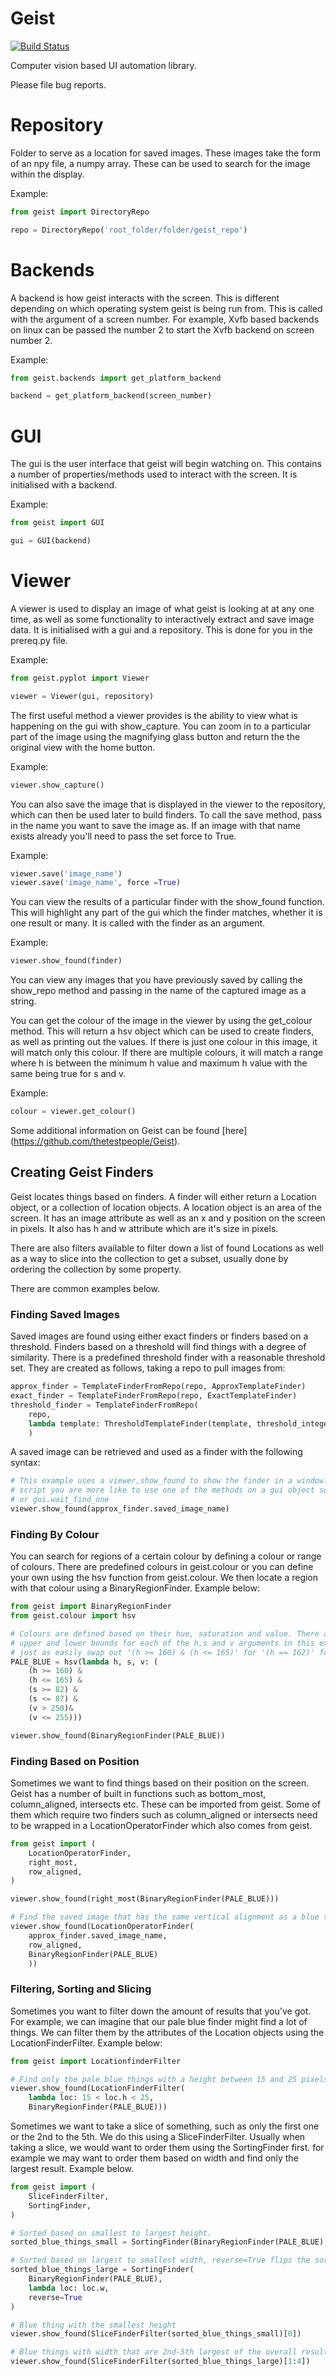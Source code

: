 Geist
=====

[![Build Status](https://travis-ci.org/thetestpeople/Geist.svg?branch=master)](https://travis-ci.org/thetestpeople/Geist)

Computer vision based UI automation library.

Please file bug reports.

Repository
========== 

Folder to serve as a location for saved images. These images take the form of
an npy file, a numpy array. These can be used to search for the image within the
display.

Example:

``` python
from geist import DirectoryRepo

repo = DirectoryRepo('root_folder/folder/geist_repo')
```

Backends
========

A backend is how geist interacts with the screen. This is different depending on
which operating system geist is being run from. This is called with the argument
of a screen number. For example, Xvfb based backends on linux can be passed the 
number 2 to start the Xvfb backend on screen number 2.

Example:

``` python
from geist.backends import get_platform_backend

backend = get_platform_backend(screen_number)
```

GUI
===

The gui is the user interface that geist will begin watching on. This contains 
a number of properties/methods used to interact with the screen. It is 
initialised with a backend.

Example:

``` python
from geist import GUI

gui = GUI(backend)
```

Viewer
======

A viewer is used to display an image of what geist is looking at at any one time, as well as some
functionality to interactively extract and save image data. It is initialised with a gui and a
repository. This is done for you in the prereq.py file.

Example:

``` python
from geist.pyplot import Viewer

viewer = Viewer(gui, repository)
```

The first useful method a viewer provides is the ability to view what is happening on the gui with
show_capture. You can zoom in to a particular part of the image using the magnifying glass button
and return the the original view with the home button.

Example:

``` python
viewer.show_capture()
```

You can also save the image that is displayed in the viewer to the repository, which can then be
used later to build finders. To call the save method, pass in the name you want to save the image
as. If an image with that name exists already you'll need to pass the set force to True.

Example:

``` python
viewer.save('image_name')
viewer.save('image_name', force =True)
```

You can view the results of a particular finder with the show_found function. This will highlight
any part of the gui which the finder matches, whether it is one result or many. It is called with
the finder as an argument.

Example:

``` python
viewer.show_found(finder)
```

You can view any images that you have previously saved by calling the show_repo method and
passing in the name of the captured image as a string.

You can get the colour of the image in the viewer by using the get_colour method. This will return
a hsv object which can be used to create finders, as well as printing out the values. If there is
just one colour in this image, it will match only this colour. If there are multiple colours, it
will match a range where h is between the minimum h value and maximum h value with the same
being true for s and v.

Example:

``` python
colour = viewer.get_colour()
```

Some additional information on Geist can be found [here] (https://github.com/thetestpeople/Geist).

Creating Geist Finders
----------------

Geist locates things based on finders. A finder will either return a Location object, or a collection of
location objects. A location object is an area of the screen. It has an image attribute as well as
an x and y position on the screen in pixels. It also has h and w attribute which are it's size in 
pixels.

There are also filters available to filter down a list of found Locations as well as a way to slice into
the collection to get a subset, usually done by ordering the collection by some property.

There are common examples below.

### Finding Saved Images

Saved images are found using either exact finders or finders based on a threshold. Finders based on
a threshold will find things with a degree of similarity. There is a predefined threshold finder with
a reasonable threshold set. They are created as follows, taking a repo to pull images from:

``` python
approx_finder = TemplateFinderFromRepo(repo, ApproxTemplateFinder)
exact_finder = TemplateFinderFromRepo(repo, ExactTemplateFinder)
threshold_finder = TemplateFinderFromRepo(
    repo,
    lambda template: ThresholdTemplateFinder(template, threshold_integer)
    )
```

A saved image can be retrieved and used as a finder with the following syntax:

```python
# This example uses a viewer,show_found to show the finder in a window. During an actual
# script you are more like to use one of the methods on a gui object such as gui.find_all
# or gui.wait_find_one
viewer.show_found(approx_finder.saved_image_name)
```

### Finding By Colour

You can search for regions of a certain colour by defining a colour or range of colours. There are
predefined colours in geist.colour or you can define your own using the hsv function from
geist.colour. We then locate a region with that colour using a BinaryRegionFinder. Example below:

```python
from geist import BinaryRegionFinder
from geist.colour import hsv

# Colours are defined based on their hue, saturation and value. There are conditions for
# upper and lower bounds for each of the h,s and v arguments in this example but you could
# just as easily swap out '(h >= 160) & (h <= 165)' for '(h == 162)' for a specific value.
PALE_BLUE = hsv(lambda h, s, v: (
    (h >= 160) &
    (h <= 165) &
    (s >= 82) &
    (s <= 87) &
    (v > 250)&
    (v <= 255)))

viewer.show_found(BinaryRegionFinder(PALE_BLUE))
```

### Finding Based on Position

Sometimes we want to find things based on their position on the screen. Geist has a number of built
in functions such as bottom_most, column_aligned, intersects etc. These can be imported from geist.
Some of them which require two finders such as column_aligned or intersects need to be wrapped in
a LocationOperatorFinder which also comes from geist.

```python
from geist import (
    LocationOperatorFinder,
    right_most,
    row_aligned,
)

viewer.show_found(right_most(BinaryRegionFinder(PALE_BLUE)))

# Find the saved image that has the same vertical alignment as a blue thing.
viewer.show_found(LocationOperatorFinder(
    approx_finder.saved_image_name,
    row_aligned,
    BinaryRegionFinder(PALE_BLUE)
    ))
```

### Filtering, Sorting and Slicing

Sometimes you want to filter down the amount of results that you've got. For example, we can
imagine that our pale blue finder might find a lot of things. We can filter them by the attributes
of the Location objects using the LocationFinderFilter. Example below:

```python
from geist import LocationfinderFilter

# Find only the pale blue things with a height between 15 and 25 pixels
viewer.show_found(LocationFinderFilter(
    lambda loc: 15 < loc.h < 25,
    BinaryRegionFinder(PALE_BLUE)))
```

Sometimes we want to take a slice of something, such as only the first one or the 2nd to the 5th.
We do this using a SliceFinderFilter. Usually when taking a slice, we would want to order them 
using the SortingFinder first. for example we may want to order them based on width and find
only the largest result. Example below.

```python
from geist import (
    SliceFinderFilter,
    SortingFinder,
)

# Sorted based on smallest to largest height.
sorted_blue_things_small = SortingFinder(BinaryRegionFinder(PALE_BLUE), lambda loc: loc.h)

# Sorted based on largest to smallest width, reverse=True flips the sort order
sorted_blue_things_large = SortingFinder(
    BinaryRegionFinder(PALE_BLUE),
    lambda loc: loc.w,
    reverse=True
)

# Blue thing with the smallest height
viewer.show_found(SliceFinderFilter(sorted_blue_things_small)[0])

# Blue things with width that are 2nd-5th largest of the overall result set.
viewer.show_found(SliceFinderFilter(sorted_blue_things_large)[1:4])
```
